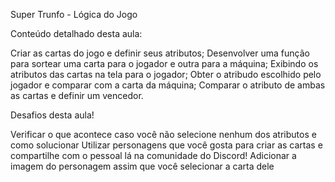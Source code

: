 Super Trunfo - Lógica do Jogo

Conteúdo detalhado desta aula:

Criar as cartas do jogo e definir seus atributos;
Desenvolver uma função para sortear uma carta para o jogador e outra para a máquina;
Exibindo os atributos das cartas na tela para o jogador;
Obter o atribudo escolhido pelo jogador e comparar com a carta da máquina;
Comparar o atributo de ambas as cartas e definir um vencedor.

Desafios desta aula!

Verificar o que acontece caso você não selecione nenhum dos atributos e como solucionar
Utilizar personagens que você gosta para criar as cartas e compartilhe com o pessoal lá na comunidade do Discord!
Adicionar a imagem do personagem assim que você selecionar a carta dele

